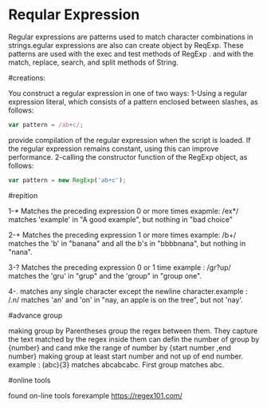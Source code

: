 # Reqular Expression

Regular expressions are patterns used to match character combinations in strings.egular expressions are also can create object by ReqExp. These patterns are used with the exec and test methods of RegExp . and with the match, replace, search, and split methods of String.

#creations:

You construct a regular expression in one of two ways:
1-Using a regular expression literal, which consists of a pattern enclosed between slashes, as follows:
```javascript
var pattern = /ab+c/; 
```
provide compilation of the regular expression when the script is loaded. If the regular expression remains constant, using this can improve performance.
2-calling the constructor function of the RegExp object, as follows:
```javascript
var pattern = new RegExp('ab+c');
```

#repition

1-* Matches the preceding expression 0 or more times 
exapmle: /ex*/ matches 'example' in "A good example",
but nothing in "bad choice"

2-+ Matches the preceding expression 1 or more times 
example: /b+/ matches the 'b' in "banana" and all the b's in "bbbbnana", 
but nothing in "nana". 

3-? Matches the preceding expression 0 or 1 time example : /gr?up/ matches the 'gru' in "grup" and the 'group" in "group one".

4-. matches any single character except the newline character.example : /.n/ matches 'an' and 'on' in "nay, an apple is on the tree", but not 'nay'.

#advance group

making group by Parentheses group the regex between them. They capture the text matched by the regex inside them can defin the number of group by {number} and cand mke the range of number by {start number ,end number} making group at least start number and not up of end number. example : (abc){3} matches abcabcabc. First group matches abc.

#online tools

found on-line tools forexample https://regex101.com/

